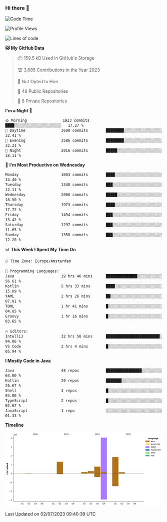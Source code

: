 ### Hi there 👋


<!--START_SECTION:waka-->
![Code Time](http://img.shields.io/badge/Code%20Time-3%2C308%20hrs%2044%20mins-blue)

![Profile Views](http://img.shields.io/badge/Profile%20Views-113-blue)

![Lines of code](https://img.shields.io/badge/From%20Hello%20World%20I%27ve%20Written-8.5%20million%20lines%20of%20code-blue)

**🐱 My GitHub Data** 

> 📦 159.5 kB Used in GitHub's Storage 
 > 
> 🏆 3,685 Contributions in the Year 2023
 > 
> 🚫 Not Opted to Hire
 > 
> 📜 48 Public Repositories 
 > 
> 🔑 8 Private Repositories 
 > 
**I'm a Night 🦉** 

```text
🌞 Morning                1923 commits        ████░░░░░░░░░░░░░░░░░░░░░   17.27 % 
🌆 Daytime                3608 commits        ████████░░░░░░░░░░░░░░░░░   32.41 % 
🌃 Evening                3586 commits        ████████░░░░░░░░░░░░░░░░░   32.21 % 
🌙 Night                  2016 commits        █████░░░░░░░░░░░░░░░░░░░░   18.11 % 
```
📅 **I'm Most Productive on Wednesday** 

```text
Monday                   1603 commits        ████░░░░░░░░░░░░░░░░░░░░░   14.40 % 
Tuesday                  1348 commits        ███░░░░░░░░░░░░░░░░░░░░░░   12.11 % 
Wednesday                2060 commits        █████░░░░░░░░░░░░░░░░░░░░   18.50 % 
Thursday                 1973 commits        ████░░░░░░░░░░░░░░░░░░░░░   17.72 % 
Friday                   1494 commits        ███░░░░░░░░░░░░░░░░░░░░░░   13.42 % 
Saturday                 1297 commits        ███░░░░░░░░░░░░░░░░░░░░░░   11.65 % 
Sunday                   1358 commits        ███░░░░░░░░░░░░░░░░░░░░░░   12.20 % 
```


📊 **This Week I Spent My Time On** 

```text
🕑︎ Time Zone: Europe/Amsterdam

💬 Programming Languages: 
Java                     19 hrs 46 mins      ██████████████░░░░░░░░░░░   56.61 % 
Kotlin                   5 hrs 33 mins       ████░░░░░░░░░░░░░░░░░░░░░   15.89 % 
YAML                     2 hrs 26 mins       ██░░░░░░░░░░░░░░░░░░░░░░░   07.01 % 
TOML                     1 hr 41 mins        █░░░░░░░░░░░░░░░░░░░░░░░░   04.85 % 
Groovy                   1 hr 16 mins        █░░░░░░░░░░░░░░░░░░░░░░░░   03.65 % 

🔥 Editors: 
IntelliJ                 32 hrs 50 mins      ████████████████████████░   94.06 % 
VS Code                  2 hrs 4 mins        █░░░░░░░░░░░░░░░░░░░░░░░░   05.94 % 
```

**I Mostly Code in Java** 

```text
Java                     48 repos            ████████████████░░░░░░░░░   64.00 % 
Kotlin                   20 repos            ███████░░░░░░░░░░░░░░░░░░   26.67 % 
Shell                    3 repos             █░░░░░░░░░░░░░░░░░░░░░░░░   04.00 % 
TypeScript               2 repos             █░░░░░░░░░░░░░░░░░░░░░░░░   02.67 % 
JavaScript               1 repo              ░░░░░░░░░░░░░░░░░░░░░░░░░   01.33 % 
```



**Timeline**

![Lines of Code chart](https://raw.githubusercontent.com/powercasgamer/powercasgamer/master/assets/bar_graph.png)


 Last Updated on 02/07/2023 09:40:39 UTC
<!--END_SECTION:waka-->

